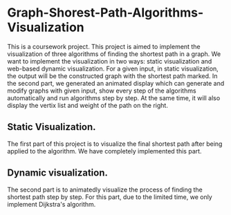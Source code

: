 # Graph-Shorest-Path-Algorithms-Visualization

This is a coursework project. This project is aimed to implement the visualization of three algorithms of finding the shortest path in a graph. 
We want to implement the visualization in two ways: static visualization and web-based dynamic visualization. 
For a given input, in static visualization, the output will be the constructed graph with the shortest path marked. 
In the second part, we generated an animated display which can generate and modify graphs with given input, show every step of the algorithms automatically and run algorithms step by step. 
At the same time, it will also display the vertix list and weight of the path on the right.

## Static Visualization. </br>
The first part of this project is to visualize the final shortest path after being applied to the algorithm. 
We have completely implemented this part.
## Dynamic visualization. </br> 
The second part is to animatedly visualize the process of finding the shortest path step by step. 
For this part, due to the limited time, we only implement Dijkstra's algorithm.
